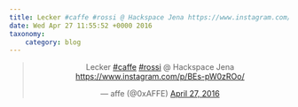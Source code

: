 ```yaml
---
title: Lecker #caffe #rossi @ Hackspace Jena https://www.instagram.com/p/BEs-pW0zROo/
date: Wed Apr 27 11:55:52 +0000 2016
taxonomy:
    category: blog
---
```

<blockquote class="twitter-tweet" align="center"><p lang="de" dir="ltr">Lecker <a href="https://twitter.com/hashtag/caffe?src=hash">#caffe</a> <a href="https://twitter.com/hashtag/rossi?src=hash">#rossi</a> @ Hackspace Jena <a href="https://www.instagram.com/p/BEs-pW0zROo/">https://www.instagram.com/p/BEs-pW0zROo/</a></p>&mdash; affe (@0xAFFE) <a href="https://twitter.com/0xAFFE/status/725292377917648897">April 27, 2016</a></blockquote>
